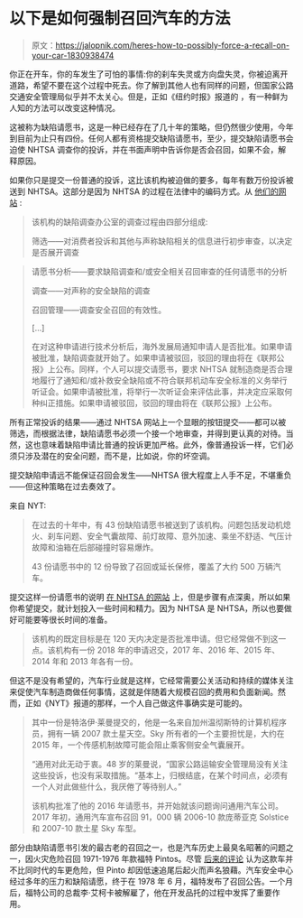 # 以下是如何强制召回汽车的方法

> 原文：<https://jalopnik.com/heres-how-to-possibly-force-a-recall-on-your-car-1830938474>

你正在开车，你的车发生了可怕的事情:你的刹车失灵或方向盘失灵，你被迫离开道路，希望不要在这个过程中死去。你了解到其他人也有同样的问题，但国家公路交通安全管理局似乎并不太关心。但是，正如《纽约时报》报道的 ，有一种鲜为人知的方法可以改变这种情况。



这被称为缺陷请愿书，这是一种已经存在了几十年的策略，但仍然很少使用，今年到目前为止只有四份。任何人都有资格提交缺陷请愿书，至少，提交缺陷请愿书会迫使 NHTSA 调查你的投诉，并在书面声明中告诉你是否会召回，如果不会，解释原因。

如果你只是提交一份普通的投诉，这比该机构被迫做的要多，每年有数万份投诉被送到 NHTSA。这部分是因为 NHTSA 的过程在法律中的编码方式。从 [他们的网站](https://www-odi.nhtsa.dot.gov/recalls/recallprocess.cfm) :

> 该机构的缺陷调查办公室的调查过程由四部分组成:
> 
> 筛选——对消费者投诉和其他与声称缺陷相关的信息进行初步审查，以决定是否展开调查

> 请愿书分析——要求缺陷调查和/或安全相关召回审查的任何请愿书的分析
> 
> 调查——对声称的安全缺陷的调查
> 
> 召回管理——调查安全召回的有效性。
> 
> [...]
> 
> 在对这种申请进行技术分析后，海外发展局通知申请人是否批准。如果申请被批准，缺陷调查就开始了。如果申请被驳回，驳回的理由将在《联邦公报》上公布。同样，个人可以提交请愿书，要求 NHTSA 就制造商是否合理地履行了通知和/或补救安全缺陷或不符合联邦机动车安全标准的义务举行听证会。如果申请被批准，将举行一次听证会来评估此事，并决定应采取何种纠正措施。如果申请被驳回，驳回的理由将在《联邦公报》上公布。

所有正常投诉的结果——通过 NHTSA 网站上一个显眼的按钮提交——都可以被筛选，而根据法律，缺陷请愿书必须一个接一个地审查，并得到更认真的对待。当然，这也意味着缺陷申请比普通的投诉更加严格。此外，像普通投诉一样，它们必须只涉及潜在的安全问题，而不是，比如说，你的坏空调。

提交缺陷申请远不能保证召回会发生——NHTSA 很大程度上人手不足，不堪重负——但这种策略在过去奏效了。

来自 NYT:

> 在过去的十年中，有 43 份缺陷请愿书被送到了该机构。问题包括发动机熄火、刹车问题、安全气囊故障、前灯故障、意外加速、乘坐不舒适、气压计故障和油箱在后部碰撞时容易爆炸。
> 
> 43 份请愿书中的 12 份导致了召回或延长保修，覆盖了大约 500 万辆汽车。

提交这样一份请愿书的说明 [在 NHTSA 的网站](https://www-odi.nhtsa.dot.gov/recalls/recallprocess.cfm) 上，但是步骤有点深奥，所以如果你希望提交，就计划投入一些时间和精力。因为 NHTSA 是 NHTSA，所以也要做好可能要等很长时间的准备。

> 该机构的既定目标是在 120 天内决定是否批准申请。但它经常做不到这一点。该机构有一份 2018 年的申请迟交，2017 年、2016 年、2015 年、2014 年和 2013 年各有一份。

但这不是没有希望的，汽车行业就是这样，它经常需要公关活动和持续的媒体关注来促使汽车制造商做任何事情，这就是伴随着大规模召回的费用和负面新闻。然而，正如《NYT》报道的那样，一个人自己做这件事确实是可能的。

> 其中一份是特洛伊·莱曼提交的，他是一名来自加州温彻斯特的计算机程序员，拥有一辆 2007 款土星天空。Sky 所有者的一个主要担忧是，大约在 2015 年，一个传感机制故障可能会阻止乘客侧安全气囊展开。
> 
> “通用对此无动于衷。48 岁的莱曼说，“国家公路运输安全管理局没有关注这些投诉，也没有采取措施。“基本上，归根结底，在某个时间点，必须有一个人对此做些什么，我厌倦了等待别人。”
> 
> 该机构批准了他的 2016 年请愿书，并开始就该问题询问通用汽车公司。2017 年初，通用汽车宣布召回 91，000 辆 2006-10 款庞蒂亚克 Solstice 和 2007-10 款土星 Sky 车型。

部分由缺陷请愿书引发的最古老的召回之一，也是汽车历史上最臭名昭著的问题之一，因火灾危险召回 1971-1976 年款福特 Pintos。尽管 [后来的评论](https://jalopnik.com/why-the-ford-pinto-didnt-suck-5785674) 认为这款车并不比同时代的车更危险，但 Pinto 却因低速追尾后起火而声名狼藉。汽车安全中心经过多年的压力和缺陷请愿，终于在 1978 年 6 月，福特发布了召回公告。一个月后，福特公司的总裁李·艾柯卡被解雇了，他在开发品托的过程中发挥了重要作用。